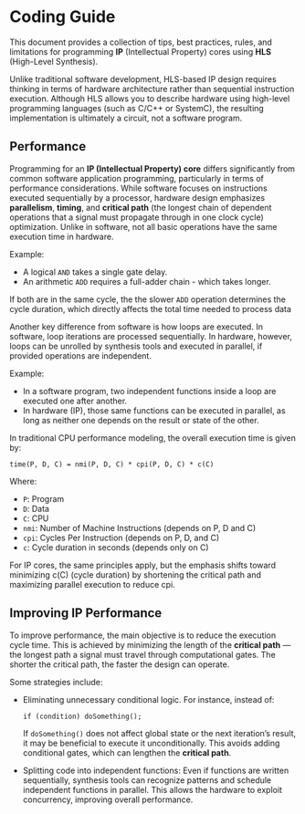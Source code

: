 # Coding Guide

This document provides a collection of tips, best practices, rules, and limitations for programming **IP**
(Intellectual Property) cores using **HLS** (High-Level Synthesis).

Unlike traditional software development, HLS-based IP design requires thinking in terms of hardware
architecture rather than sequential instruction execution. Although HLS allows you to describe hardware
using high-level programming languages (such as C/C++ or SystemC), the resulting implementation is ultimately
a circuit, not a software program.

## Performance

Programming for an **IP (Intellectual Property) core** differs significantly from common software application
programming, particularly in terms of performance considerations. While software focuses on instructions
executed sequentially by a processor, hardware design emphasizes **parallelism**, **timing**, and **critical path**
(the longest chain of dependent operations that a signal must propagate through in one clock cycle) optimization.
Unlike in software, not all basic operations have the same execution time in hardware.

Example:
- A logical `AND` takes a single gate delay.
- An arithmetic `ADD` requires a full-adder chain - which takes longer.

If both are in the same cycle, the the slower `ADD` operation determines the cycle duration, which directly
affects the total time needed to process data


Another key difference from software is how loops are executed. In software, loop iterations are processed
sequentially. In hardware, however, loops can be unrolled by synthesis tools and executed in parallel,
if provided operations are independent.

Example:
- In a software program, two independent functions inside a loop are executed one after another.
- In hardware (IP), those same functions can be executed in parallel, as long as neither one depends on the
result or state of the other.

In traditional CPU performance modeling, the overall execution time is given by:

```
time(P, D, C) = nmi(P, D, C) * cpi(P, D, C) * c(C)
```

Where:
- `P`: Program
- `D`: Data
- `C`: CPU
- `nmi`: Number of Machine Instructions (depends on P, D and C)
- `cpi`: Cycles Per Instruction (depends on P, D, and C)
- `c`: Cycle duration in seconds (depends only on C)

For IP cores, the same principles apply, but the emphasis shifts toward minimizing c(C) (cycle duration) by shortening the critical path and maximizing parallel execution to reduce cpi.

## Improving IP Performance

To improve performance, the main objective is to reduce the execution cycle time. This is achieved by
minimizing the length of the **critical path** — the longest path a signal must travel through computational
gates. The shorter the critical path, the faster the design can operate.

Some strategies include:

- Eliminating unnecessary conditional logic. For instance, instead of:

  `if (condition) doSomething();`

  If `doSomething()` does not affect global state or the next iteration’s result, it may be beneficial to
  execute it unconditionally. This avoids adding conditional gates, which can lengthen the **critical path**.

- Splitting code into independent functions:
  Even if functions are written sequentially, synthesis tools can recognize patterns and schedule independent
  functions in parallel. This allows the hardware to exploit concurrency, improving overall performance.
